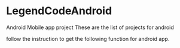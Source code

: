 # LegendCodeAndroid

Android Mobile app project
These are the list of projects for android 

follow the instruction to get the following function for android app.

